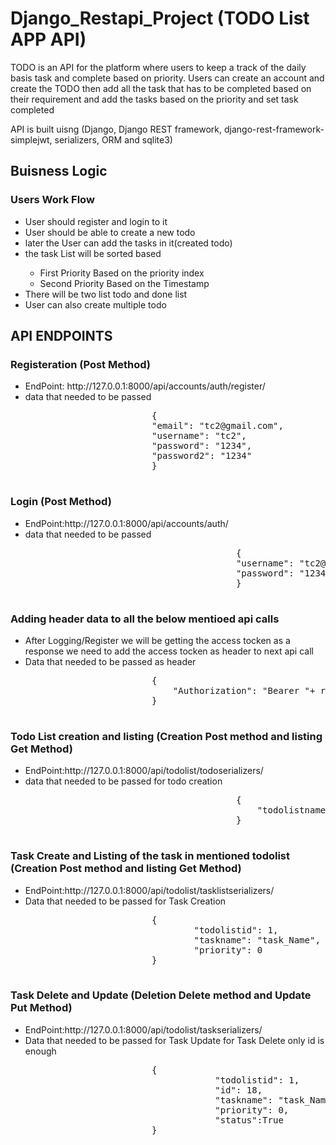 # Django_Restapi_Project (TODO List APP API) 
<div>
<p>TODO is an API for the platform where users to keep a track of the daily basis task and complete based on priority.
Users can create an account and create the TODO then add all the task that has to be completed based on their requirement and add the tasks based on the priority and set task completed </p>
<p>API is built uisng (Django, Django REST framework, django-rest-framework-simplejwt, serializers, ORM and sqlite3)</p>
</div>  
<h2>Buisness Logic</h2>
    <h3>Users Work Flow</h3>
    <ul>
        <li>User should register and login to it</li>
        <li>User should be able to create a new todo</li>
        <li>later the User can add the tasks in it(created todo)</li>
        <li>the task List will be sorted based</li>
        <ul>
          <li>First Priority Based on the priority index</li>
          <li>Second Priority Based on the Timestamp</li>  
        </ul>
        <li>There will be two list todo and done list</li>
        <li>User can also create multiple todo</li>       
    </ul>
<h2>API ENDPOINTS</h2>
        <div class="endpoints_div">
            <h3>Registeration (Post Method)</h3>
            <ul>
                <li>EndPoint: <span class="remoteURL">http://127.0.0.1:8000/</span><span>api/accounts/auth/register/</span></li>
                <li><span>data that needed to be passed </span>
                    <pre>
                        {
                        "email": "tc2@gmail.com",
                        "username": "tc2", 
                        "password": "1234",
                        "password2": "1234"
                        }
                    </pre>    
                </li>
            </ul>
            <h3>Login (Post Method)</h3>
            <ul>
                <li>EndPoint:<span class="remoteURL">http://127.0.0.1:8000/</span><span>api/accounts/auth/</span></li>
                <li><span>data that needed to be passed </span>
                    <pre>
                                        {
                                        "username": "tc2@gmail.com", # "admin"
                                        "password": "1234"
                                        }
                    </pre>
                </li>
            </ul>
            <h3>Adding header data to all the below mentioed api calls</h3>
            <ul>
                <li>After Logging/Register we will be getting the access tocken as a response we need to add the access tocken as header to next api call </li>
                <li><span>Data that needed to be passed as header</span>
                    <pre>
                        {
                            "Authorization": "Bearer "+ response_from_login['access']
                        }
                    </pre>    
                </li>
            </ul>
            <h3>Todo List creation and listing (Creation Post method and listing Get Method)</h3>
            <ul>
                <li>EndPoint:<span class="remoteURL">http://127.0.0.1:8000/</span><span>api/todolist/todoserializers/</span></li>
                <li><span>data that needed to be passed for todo creation </span>
                    <pre>
                                        {
                                            "todolistname": "TodoList_name"
                                        }
                    </pre>
                </li>
            </ul>    
            <h3>Task Create and Listing of the task in mentioned todolist (Creation Post method and listing Get Method)</h3>
            <ul>
                <li>EndPoint:<span class="remoteURL">http://127.0.0.1:8000/</span><span>api/todolist/tasklistserializers/</span></li>
                <li><span>Data that needed to be passed for Task Creation </span>
                    <pre>
                        {
                                "todolistid": 1,
                                "taskname": "task_Name",
                                "priority": 0
                        }
                    </pre>
                </li>
            </ul>    
            <h3>Task Delete and Update (Deletion Delete method and Update Put Method)</h3>
            <ul>
                <li>EndPoint:<span class="remoteURL">http://127.0.0.1:8000/</span><span>api/todolist/taskserializers/</span></li>
                <li><span>Data that needed to be passed for Task Update for Task Delete only id is enough</span>
                    <pre>
                        {
                                    "todolistid": 1,
                                    "id": 18,
                                    "taskname": "task_Name",
                                    "priority": 0,
                                    "status":True
                        }
                    </pre>
                </li>
            </ul>
        </div>
